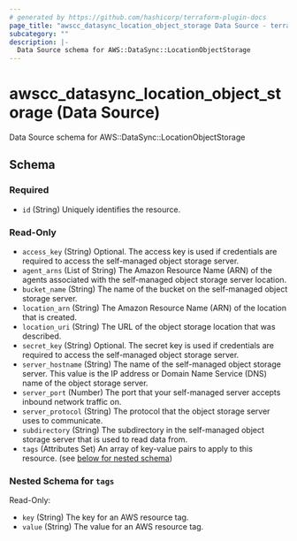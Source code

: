```yaml
---
# generated by https://github.com/hashicorp/terraform-plugin-docs
page_title: "awscc_datasync_location_object_storage Data Source - terraform-provider-awscc"
subcategory: ""
description: |-
  Data Source schema for AWS::DataSync::LocationObjectStorage
---
```


# awscc_datasync_location_object_storage (Data Source)

Data Source schema for AWS::DataSync::LocationObjectStorage



<!-- schema generated by tfplugindocs -->
## Schema

### Required

- `id` (String) Uniquely identifies the resource.

### Read-Only

- `access_key` (String) Optional. The access key is used if credentials are required to access the self-managed object storage server.
- `agent_arns` (List of String) The Amazon Resource Name (ARN) of the agents associated with the self-managed object storage server location.
- `bucket_name` (String) The name of the bucket on the self-managed object storage server.
- `location_arn` (String) The Amazon Resource Name (ARN) of the location that is created.
- `location_uri` (String) The URL of the object storage location that was described.
- `secret_key` (String) Optional. The secret key is used if credentials are required to access the self-managed object storage server.
- `server_hostname` (String) The name of the self-managed object storage server. This value is the IP address or Domain Name Service (DNS) name of the object storage server.
- `server_port` (Number) The port that your self-managed server accepts inbound network traffic on.
- `server_protocol` (String) The protocol that the object storage server uses to communicate.
- `subdirectory` (String) The subdirectory in the self-managed object storage server that is used to read data from.
- `tags` (Attributes Set) An array of key-value pairs to apply to this resource. (see [below for nested schema](#nestedatt--tags))

<a id="nestedatt--tags"></a>
### Nested Schema for `tags`

Read-Only:

- `key` (String) The key for an AWS resource tag.
- `value` (String) The value for an AWS resource tag.


